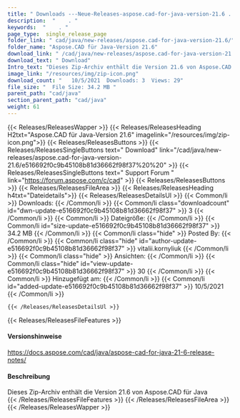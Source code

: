 ```yaml
---
title: " Downloads ---Neue-Releases-aspose.cad-for-java-version-21.6 . "
description:  "    . " 
keywords:  "    . " 
page_type:  single_release_page
folder_link: " cad/java/new-releases/aspose.cad-for-java-version-21.6/"
folder_name: "Aspose.CAD für Java-Version 21.6"
download_link: " /cad/java/new-releases/aspose.cad-for-java-version-21.6/e516692f0c9b45108b81d36662f98f37"
download_text: " Download"
Intro_text: "Dieses Zip-Archiv enthält die Version 21.6 von Aspose.CAD für Java"
image_link: "/resources/img/zip-icon.png"
download_count: "   10/5/2021  Downloads: 3  Views: 29"
file_size: "  File Size: 34.2 MB "
parent_path: "cad/java"
section_parent_path: "cad/java"
weight: 61
---
```


{{< Releases/ReleasesWapper >}}
  {{< Releases/ReleasesHeading H2txt="Aspose.CAD für Java-Version 21.6" imagelink="/resources/img/zip-icon.png">}}
  {{< Releases/ReleasesButtons >}}
    {{< Releases/ReleasesSingleButtons text=" Download" link="/cad/java/new-releases/aspose.cad-for-java-version-21.6/e516692f0c9b45108b81d36662f98f37%20%20" >}}
    {{< Releases/ReleasesSingleButtons text=" Support Forum " link="https://forum.aspose.com/c/cad" >}}
  {{< Releases/ReleasesButtons >}}
  {{< Releases/ReleasesFileArea >}}
    {{< Releases/ReleasesHeading h4txt="Dateidetails">}}
    {{< Releases/ReleasesDetailsUl >}}
            {{< Common/li >}} Downloads: {{< /Common/li >}}
      {{< Common/li class="downloadcount" id="dwn-update-e516692f0c9b45108b81d36662f98f37" >}} 3 {{< /Common/li >}}
      {{< Common/li >}} Dateigröße: {{< /Common/li >}}
      {{< Common/li id="size-update-e516692f0c9b45108b81d36662f98f37" >}} 34.2 MB {{< /Common/li >}} 
      {{< Common/li  class="hide" >}} Posted By: {{< /Common/li >}} 
      {{< Common/li class="hide" id="author-update-e516692f0c9b45108b81d36662f98f37" >}} vitalii.kornyliuk {{< /Common/li >}}
      {{< Common/li class="hide" >}} Ansichten: {{< /Common/li >}}
      {{< Common/li class="hide" id="view-update-e516692f0c9b45108b81d36662f98f37" >}} 30 {{< /Common/li >}}
      {{< Common/li >}} Hinzugefügt am: {{< /Common/li >}}
      {{< Common/li id="added-update-e516692f0c9b45108b81d36662f98f37" >}} 10/5/2021 {{< /Common/li >}} 

    {{< /Releases/ReleasesDetailsUl >}}

  {{< Releases/ReleasesFileFeatures >}}
      <h4>Versionshinweise</h4><div> <a href="https://docs.aspose.com/cad/java/aspose-cad-for-java-21-6-release-notes/">https://docs.aspose.com/cad/java/aspose-cad-for-java-21-6-release-notes/</a></div><h4> Beschreibung</h4><div class="HTMLDescription"> Dieses Zip-Archiv enthält die Version 21.6 von Aspose.CAD für Java</div>
  {{< /Releases/ReleasesFileFeatures >}}
 {{< /Releases/ReleasesFileArea >}}
{{< /Releases/ReleasesWapper >}}




